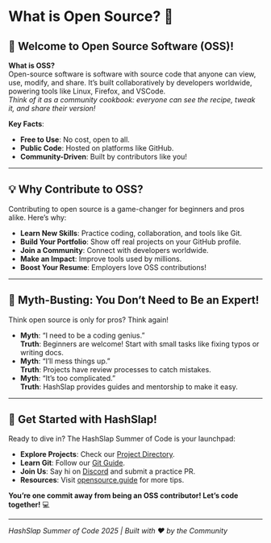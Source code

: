 # What is Open Source? 🌟

## 🚀 Welcome to Open Source Software (OSS)!

**What is OSS?**  
Open-source software is software with source code that anyone can view, use, modify, and share. It’s built collaboratively by developers worldwide, powering tools like Linux, Firefox, and VSCode.  
*Think of it as a community cookbook: everyone can see the recipe, tweak it, and share their version!*

**Key Facts**:  
- **Free to Use**: No cost, open to all.  
- **Public Code**: Hosted on platforms like GitHub.  
- **Community-Driven**: Built by contributors like you!

---

## 💡 Why Contribute to OSS?

Contributing to open source is a game-changer for beginners and pros alike. Here’s why:

- **Learn New Skills**: Practice coding, collaboration, and tools like Git.  
- **Build Your Portfolio**: Show off real projects on your GitHub profile.  
- **Join a Community**: Connect with developers worldwide.  
- **Make an Impact**: Improve tools used by millions.  
- **Boost Your Resume**: Employers love OSS contributions!

---

## 🛑 Myth-Busting: You Don’t Need to Be an Expert!

Think open source is only for pros? Think again!  
- **Myth**: “I need to be a coding genius.”  
  **Truth**: Beginners are welcome! Start with small tasks like fixing typos or writing docs.  
- **Myth**: “I’ll mess things up.”  
  **Truth**: Projects have review processes to catch mistakes.  
- **Myth**: “It’s too complicated.”  
  **Truth**: HashSlap provides guides and mentorship to make it easy.

---

## 🎉 Get Started with HashSlap!

Ready to dive in? The HashSlap Summer of Code is your launchpad:  
- **Explore Projects**: Check our [Project Directory](03_project_directory.md).  
- **Learn Git**: Follow our [Git Guide](02_git_github_guide.md).  
- **Join Us**: Say hi on [Discord](https://discord.gg/hashslap) and submit a practice PR.  
- **Resources**: Visit [opensource.guide](https://opensource.guide) for more tips.

**You’re one commit away from being an OSS contributor! Let’s code together!** 💻

---

*HashSlap Summer of Code 2025 | Built with ❤️ by the Community*
